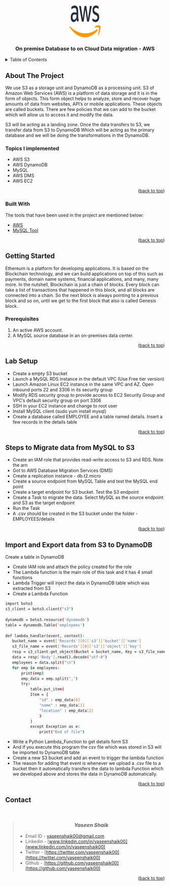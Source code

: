 <div id="top"></div>

<!-- PROJECT LOGO -->
<br />
<div align="center">
  <a>
    <img src="images/amazon-web-services-logo.svg" alt="Logo" width="100" height="100">
  </a>
  <h3 align="center">On premise Database to on Cloud Data migration - AWS</h3>

</div>

<!-- TABLE OF CONTENTS -->
<details>
  <summary>Table of Contents</summary>
  <ol>
    <li>
      <a href="#about-the-project">About The Project</a>
      <ul>
	<li><a href="#Topics-I-implemented">Topics I implemented</a></li>
        <li><a href="#built-with">Built With</a></li>
      </ul>
    </li>
    <li>
      <a href="#getting-started">Getting Started</a>
      <ul>
        <li><a href="#prerequisites">Prerequisites</a></li>
      </ul>
    </li>
    <li><a href="#Lab-Setup">Lab Setup</a></li>
    <li><a href="#Steps-to-Migrate-data-from-MySQL-to-S3">Steps to Migrate data from MySQL to S3</a></li>
    <li><a href="#Import-and-Export-data-from-S3-to-DynamoDB">Import and Export data from S3 to DynamoDB</a></li>
    <li><a href="#contact">Contact</a></li>
  </ol>
</details>

<!-- ABOUT THE PROJECT -->
## About The Project

<p>We use S3 as a storage unit and DynamoDB as a processing unit. S3 of Amazon Web Services (AWS) is a platform of data storage and it is in the form of objects. This form object helps to analyze, store and recover huge amounts of data from websites, API’s or mobile applications. These objects are called buckets. There are few policies that we can add to the bucket which will allow us to access it and modify the data.</p>
<p>S3 will be acting as a landing zone. Once the data transfers to S3, we transfer data from S3 to DynamoDB Which will be acting as the primary database and we will be doing the transformations in the DynamoDB.</p>

### Topics I implemented

* AWS S3
* AWS DynamoDB
* MySQL
* AWS DMS
* AWS EC2

<p align="right">(<a href="#top">back to top</a>)</p>

### Built With

The tools that have been used in the project are mentioned below:

* [AWS](https://aws.amazon.com/)
* [MySQL Tool](https://www.mysql.com/downloads/)

<p align="right">(<a href="#top">back to top</a>)</p>

<!-- GETTING STARTED -->
## Getting Started

Ethereum is a platform for developing applications. It is based on the Blockchain technology, and we can build applications on top of this such as payments, domain name systems, financial applications, and many, many more. In the nutshell, Blockchain is just a chain of blocks. Every block can take a list of transactions that happened in this block, and all blocks are connected into a chain. So the next block is always pointing to a previous block and so on, until we get to the first block that also is called Genesis block.

### Prerequisites

1. An active AWS account.
2. A MySQL source database in an on-premises data center.


<p align="right">(<a href="#top">back to top</a>)</p>


<!-- Lab Setup -->
## Lab Setup

* Create a empty S3 bucket 
* Launch a MySQL RDS instance in the default VPC (Use Free tier version)
* Launch Amazon Linux EC2 instance in the same VPC and AZ. Open inbound ports 22 and 3306 in its security group
* Modify RDS security group to provide access to EC2 Security Group and VPC’s default security group on port 3306
* SSH in your EC2 instance and change to root user
* Install MySQL client (sudo yum install mysql)
* Create a database called EMPLOYEE and a table named details. Insert a few records in the details table


<p align="right">(<a href="#top">back to top</a>)</p>


<!-- Steps to Migrate data from MySQL to S3 -->
## Steps to Migrate data from MySQL to S3

* Create an IAM role that provides read-write access to S3 and RDS. Note the arn
* Got to AWS Database Migration Services (DMS)
* Create a replication instance - db.t2.micro
* Create a source endpoint from MySQL Table and test the MySQL end point
* Create a target endpoint for S3 bucket. Test the S3 endpoint
* Create a Task to migrate the data. Select MySQL as the source endpoint and S3 as the target endpoint
* Run the Task
* A .csv should be created in the S3 bucket under the folder - EMPLOYEES/details



<p align="right">(<a href="#top">back to top</a>)</p>


<!-- Import and Export data from S3 to DynamoDB -->
## Import and Export data from S3 to DynamoDB

Create a table in DynamoDB

* Create IAM role and attach the policy created for the role
* The Lambda function is the main role of this task and it has 4 small functions
* Lambda Trigger will inject the data in DynamoDB table which was extracted from S3
* Create a Lambda Function
 ```sh
import boto3
s3_client = boto3.client("s3")

dynamodb = boto3.resource('dynamodb')
table = dynamodb.Table('employees')

def lambda_handler(event, context):
	bucket_name = event['Records'][0]['s3']['bucket']['name']
	s3_file_name = event['Records'][0]['s3']['object']['key']
	resp = s3_client.get_object(Bucket = bucket_name, Key = s3_file_name)
	data = resp['Body'].read().decode("utf-8")
	employees = data.split("\n")
	for emp in employees:
		print(emp)
		emp_data = emp.split(",")
		try:
			table.put_item(
			Item = {
				"id" : emp_data[0]
				"name" : emp_data[1]
				"location" : emp_data[2]
				}
			)
			except Exception as e:
				print("End of file")
 ```
* Write a Python Lambda_Function to get details form S3
* And if you execute this program the csv file which was stored in S3 will be imported to DynamoDB table
* Create a new S3 bucket and add an event to trigger the lambda function
* The reason for adding that event is whenever we upload a .csv file to a bucket then it automatically transfers the data to lambda Function which we developed above and stores the data in DynamoDB automatically.





<p align="right">(<a href="#top">back to top</a>)</p>

<!-- CONTACT -->
## Contact

<br/>

> ### <center> ___Yaseen Shaik___ </center>
>
> * Email ID  - yaseenshaik00@gmail.com
> * Linkedin  - [www.linkedin.com/in/yaseenshaik00](www.linkedin.com/in/yaseenshaik00)
> * Twitter   - [https://twitter.com/yaseenshaik00](https://twitter.com/yaseenshaik00)
> * Github    - [https://github.com/yaseenshaik00](https://github.com/yaseenshaik00)
>  

<p align="right">(<a href="#top">back to top</a>)</p>
